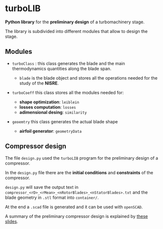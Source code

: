 # turboLIB

**Python library** for the **preliminary design** of a turbomachinery stage.

The library is subdivided into different modules that allow to design the stage. 

## Modules
- ``` turboClass ``` : this class generates the blade and the main thermodynamics quantities along the blade span. 
    
    * ``` blade ``` is the blade object and stores all the operations needed for the study of the **NISRE**.

- ``` turboCoeff ``` this class stores all the modules needed for:
    
    - **shape optimization**: ``` leiblein ```
    - **losses computation**: ``` losses ```
    - **adimensional desing**: ``` similarity ```  
    
- ``` geoemtry ``` this class generates the actual blade shape
    - **airfoil generator**: ```geometryData```

## Compressor design

The file ```design.py``` used the ```turboLIB``` program for the preliminary design of a compressor.

In the ```design.py``` file there are the **initial conditions** and **constraints** of the compressor. 

```design.py``` will save the output text in ```compressor_<rD>_<rMean>_<nRotorBlades>_<nStatorBlades>.txt``` and the blade geometry in ```.stl``` format into ```container/```. 

At the end a ```.scad``` file is generated and it can be used with ```openSCAD```.

A summary of the preliminary compressor design is explained by [these slides](https://github.com/antoniopucciarelli/turboLIB/blob/main/latex/main.pdf).